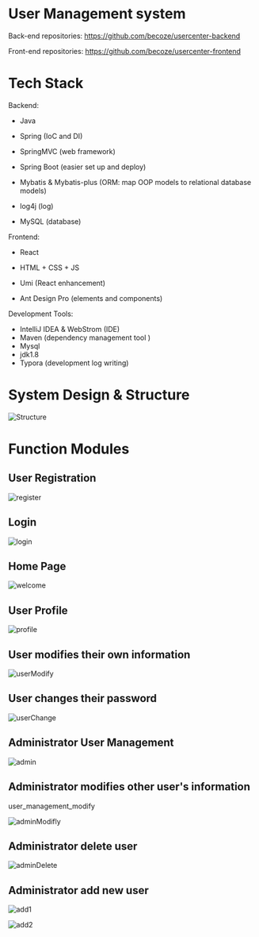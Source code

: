 # User Management system

Back-end repositories: https://github.com/becoze/usercenter-backend

Front-end repositories: https://github.com/becoze/usercenter-frontend

# Tech Stack

Backend:

- Java

- Spring (IoC and DI)

- SpringMVC (web framework)

- Spring Boot (easier set up and deploy)

- Mybatis & Mybatis-plus (ORM: map OOP models to relational database models)

- log4j (log)
- MySQL (database)

Frontend:

- React

- HTML + CSS + JS

- Umi (React enhancement)

- Ant Design Pro (elements and components)

Development Tools:

- IntelliJ IDEA & WebStrom (IDE)
- Maven (dependency management tool )
- Mysql
- jdk1.8
- Typora (development log writing)

# System Design & Structure

![Structure ](https://raw.githubusercontent.com/becoze/becozePictureHosting/main/usercenter/readmeImage/stracture.png)

# Function Modules

## User Registration

![register](https://raw.githubusercontent.com/becoze/becozePictureHosting/main/usercenter/readmeImage/register.png)

## Login

![login](https://raw.githubusercontent.com/becoze/becozePictureHosting/main/usercenter/readmeImage/login.png)

## Home Page

![welcome](https://raw.githubusercontent.com/becoze/becozePictureHosting/main/usercenter/readmeImage/welcome.png)

## User Profile

![profile](https://raw.githubusercontent.com/becoze/becozePictureHosting/main/usercenter/readmeImage/user_profile.png)

## User modifies their own information

![userModify](https://raw.githubusercontent.com/becoze/becozePictureHosting/main/usercenter/readmeImage/user_profile_modifly.png)

## User changes their password

![userChange](https://raw.githubusercontent.com/becoze/becozePictureHosting/main/usercenter/readmeImage/user_profile_password.png)

## Administrator User Management

![admin](https://raw.githubusercontent.com/becoze/becozePictureHosting/main/usercenter/readmeImage/user_management.png)

## Administrator modifies other user's information

user_management_modify

![adminModifly](https://raw.githubusercontent.com/becoze/becozePictureHosting/main/usercenter/readmeImage/user_management_modifly.png)

## Administrator delete user

![adminDelete](https://raw.githubusercontent.com/becoze/becozePictureHosting/main/usercenter/readmeImage/user_management_delete.png)

## Administrator add new user

![add1](https://raw.githubusercontent.com/becoze/becozePictureHosting/main/usercenter/readmeImage/add_user_1.png)

![add2](https://raw.githubusercontent.com/becoze/becozePictureHosting/main/usercenter/readmeImage/add_user_2.png)
